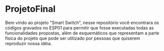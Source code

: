 # ProjetoFinal
 Bem vindo ao projeto "Smart Switch", nesse repositório você encontrara os códigos gravados no ESP01 para permitir que fosse executadas todas as funcionalidades propostas, além de esquemáticos que representam a parte física do projeto que pode ser utilizado por pessoas que quiserem reproduzir nossa idéia.
